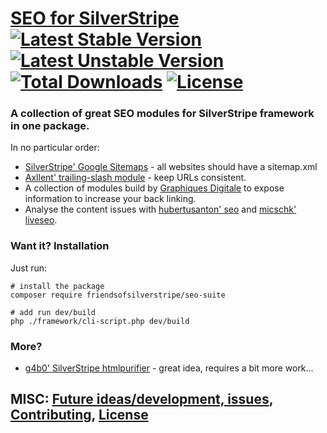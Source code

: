 # [SEO for SilverStripe](https://github.com/FriendsOfSilverStripe/seo-suite "SEO suite for SilverStripe websites") [![Latest Stable Version](https://poser.pugx.org/FriendsOfSilverStripe/seo-suite/version.svg)](https://github.com/FriendsOfSilverStripe/seo-suite/releases) [![Latest Unstable Version](https://poser.pugx.org/FriendsOfSilverStripe/seo-suite/v/unstable.svg)](https://packagist.org/packages/FriendsOfSilverStripe/seo-suite) [![Total Downloads](https://poser.pugx.org/FriendsOfSilverStripe/seo-suite/downloads.svg)](https://packagist.org/packages/FriendsOfSilverStripe/seo-suite) [![License](https://poser.pugx.org/FriendsOfSilverStripe/seo-suite/license.svg)](https://github.com/FriendsOfSilverStripe/seo-suite/blob/master/license.md)

### A collection of great SEO modules for SilverStripe framework in one package.

In no particular order:

* [SilverStripe' Google Sitemaps](https://github.com/silverstripe-labs/silverstripe-googlesitemaps "Providing google (and other search engines) with an sitemap.xml") - all websites should have a sitemap.xml
* [Axllent' trailing-slash module](https://github.com/axllent/silverstripe-trailing-slash "Keep your URLs consistent everywhere and for everyone.") - keep URLs consistent.
* A collection of modules build by [Graphiques Digitale](https://github.com/Graphiques-Digitale "Github repo of Graphiques Digitale") to expose information to increase your back linking.
* Analyse the content issues with [hubertusanton' seo](https://github.com/hubertusanton/silverstripe-seo "Github repo for seo") and [micschk' liveseo](https://github.com/micschk/silverstripe-liveseo "Github repo for liveseo").

### Want it? Installation

Just run:

```
# install the package
composer require friendsofsilverstripe/seo-suite

# add run dev/build
php ./framework/cli-script.php dev/build
```

### More?

* [g4b0' SilverStripe htmlpurifier](https://github.com/g4b0/silverstripe-htmlpurifier "Tidy up your outputs.") - great idea, requires a bit more work...

## MISC: [Future ideas/development, issues](https://github.com/FriendsOfSilverStripe/seo-suite/issues), [Contributing](https://github.com/FriendsOfSilverStripe/seo-suite/blob/master/CONTRIBUTING.md), [License](https://github.com/FriendsOfSilverStripe/seo-suite/blob/master/license.md)

